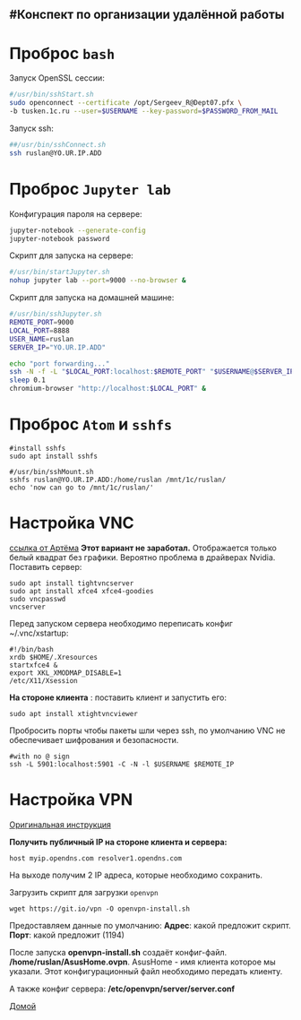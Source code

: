 #Конспект по организации удалённой работы
----

# Проброс `bash`  
Запуск OpenSSL сессии:
```bash
#/usr/bin/sshStart.sh
sudo openconnect --certificate /opt/Sergeev_R@Dept07.pfx \
-b tusken.1c.ru --user=$USERNAME --key-password=$PASSWORD_FROM_MAIL
```
Запуск ssh:
```bash
##/usr/bin/sshConnect.sh
ssh ruslan@YO.UR.IP.ADD
```


# Проброс `Jupyter lab`
Конфигурация пароля на сервере:
```bash
jupyter-notebook --generate-config
jupyter-notebook password
```
Скрипт для запуска на сервере:
```bash
#/usr/bin/startJupyter.sh
nohup jupyter lab --port=9000 --no-browser &
```
Скрипт для запуска на домашней машине:
```bash
#/usr/bin/sshJupyter.sh
REMOTE_PORT=9000
LOCAL_PORT=8888
USER_NAME=ruslan
SERVER_IP="YO.UR.IP.ADD"

echo "port forwarding..."
ssh -N -f -L "$LOCAL_PORT:localhost:$REMOTE_PORT" "$USERNAME@$SERVER_IP"
sleep 0.1
chromium-browser "http://localhost:$LOCAL_PORT" &
```
# Проброс `Atom` и `sshfs`
```shell
#install sshfs
sudo apt install sshfs
```

```shell
#/usr/bin/sshMount.sh
sshfs ruslan@YO.UR.IP.ADD:/home/ruslan /mnt/1c/ruslan/
echo 'now can go to /mnt/1c/ruslan/'
```

# Настройка VNC
[ссылка от Артёма](https://www.digitalocean.com/community/tutorials/how-to-install-and-configure-vnc-on-ubuntu-18-04)
**Этот вариант не заработал.**
Отображается только белый квадрат без графики.
Вероятно проблема в драйверах Nvidia.
Поставить сервер:
```shell
sudo apt install tightvncserver
sudo apt install xfce4 xfce4-goodies
sudo vncpasswd
vncserver
```
Перед запуском сервера необходимо переписать конфиг ~/.vnc/xstartup:
```shell
#!/bin/bash
xrdb $HOME/.Xresources
startxfce4 &
export XKL_XMODMAP_DISABLE=1
/etc/X11/Xsession
```
**На стороне клиента** : поставить клиент и запустить его:
```shell
sudo apt install xtightvncviewer
```
Пробросить порты чтобы пакеты шли через ssh, по умолчанию VNC не обеспечивает
шифрования и безопасности.
```shell
#with no @ sign
ssh -L 5901:localhost:5901 -C -N -l $USERNAME $REMOTE_IP
```

# Настройка VPN
[Оригинальная инструкция](https://www.cyberciti.biz/faq/howto-setup-openvpn-server-on-ubuntu-linux-14-04-or-16-04-lts/)

**Получить публичный IP на стороне клиента и сервера:**
```shell
host myip.opendns.com resolver1.opendns.com
```
На выходе получим 2 IP адреса, которые необходимо сохранить.

Загрузить скрипт для загрузки `openvpn`
```shell
wget https://git.io/vpn -O openvpn-install.sh
```
Предоставляем данные по умолчанию:
**Адрес**: какой предложит скрипт.
**Порт**: какой предложит (1194)

После запуска **openvpn-install.sh** создаёт конфиг-файл.
**/home/ruslan/AsusHome.ovpn**.
AsusHome - имя клиента которое мы указали.
Этот конфигурационный файл необходимо передать клиенту.

А также конфиг сервера:
**/etc/openvpn/server/server.conf**

[Домой](index.html)
